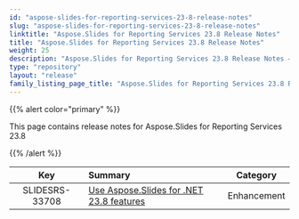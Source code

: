 ```yaml
---
id: "aspose-slides-for-reporting-services-23-8-release-notes"
slug: "aspose-slides-for-reporting-services-23-8-release-notes"
linktitle: "Aspose.Slides for Reporting Services 23.8 Release Notes"
title: "Aspose.Slides for Reporting Services 23.8 Release Notes"
weight: 25
description: "Aspose.Slides for Reporting Services 23.8 Release Notes – the latest updates and fixes."
type: "repository"
layout: "release"
family_listing_page_title: "Aspose.Slides for Reporting Services 23.8 Release Notes"
---
```


{{% alert color="primary" %}} 

This page contains release notes for Aspose.Slides for Reporting Services 23.8

{{% /alert %}} 

|**Key** |**Summary** |**Category** |
| :-: | :- | :-: |
|SLIDESRS-33708|[Use Aspose.Slides for .NET 23.8 features](/slides/net/release-notes/2023/aspose-slides-for-net-23-8-release-notes/)|Enhancement|


